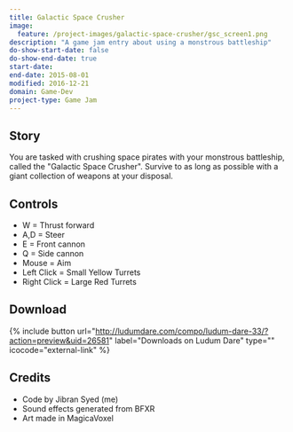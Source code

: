 ```yaml
---
title: Galactic Space Crusher
image:
  feature: /project-images/galactic-space-crusher/gsc_screen1.png
description: "A game jam entry about using a monstrous battleship"
do-show-start-date: false
do-show-end-date: true
start-date:
end-date: 2015-08-01
modified: 2016-12-21
domain: Game-Dev
project-type: Game Jam
---
```


## Story

You are tasked with crushing space pirates with your monstrous battleship, called the "Galactic Space Crusher". Survive to as long as possible with a giant collection of weapons at your disposal.


## Controls

 - W = Thrust forward
 - A,D = Steer
 - E = Front cannon
 - Q = Side cannon
 - Mouse = Aim
 - Left Click = Small Yellow Turrets
 - Right Click = Large Red Turrets


## Download

{% include button url="http://ludumdare.com/compo/ludum-dare-33/?action=preview&uid=26581" label="Downloads on Ludum Dare" type="" icocode="external-link" %}

## Credits

 - Code by Jibran Syed (me)
 - Sound effects generated from BFXR
 - Art made in MagicaVoxel

